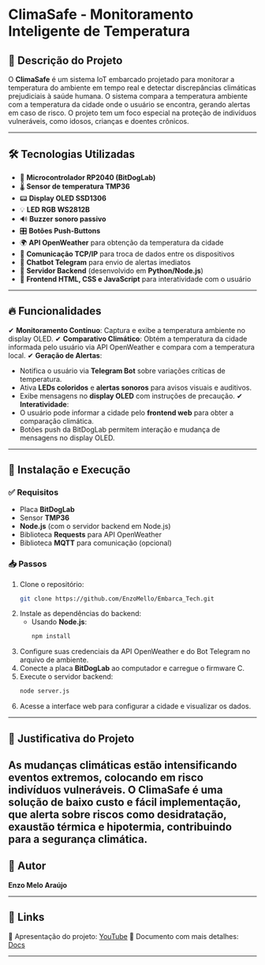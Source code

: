 # ClimaSafe - Monitoramento Inteligente de Temperatura

## 📌 Descrição do Projeto
O **ClimaSafe** é um sistema IoT embarcado projetado para monitorar a temperatura do ambiente em tempo real e detectar discrepâncias climáticas prejudiciais à saúde humana. O sistema compara a temperatura ambiente com a temperatura da cidade onde o usuário se encontra, gerando alertas em caso de risco. O projeto tem um foco especial na proteção de indivíduos vulneráveis, como idosos, crianças e doentes crônicos.

---

## 🛠 Tecnologias Utilizadas
- 🚀 **Microcontrolador RP2040 (BitDogLab)**
- 🌡 **Sensor de temperatura TMP36**
- 📟 **Display OLED SSD1306**
- 💡 **LED RGB WS2812B**
- 🔊 **Buzzer sonoro passivo**
- 🎛 **Botões Push-Buttons**
- 🌍 **API OpenWeather** para obtenção da temperatura da cidade
- 🔄 **Comunicação TCP/IP** para troca de dados entre os dispositivos
- 🤖 **Chatbot Telegram** para envio de alertas imediatos
- 💾 **Servidor Backend** (desenvolvido em **Python/Node.js**)
- 🎨 **Frontend HTML, CSS e JavaScript** para interatividade com o usuário

---

## 🔥 Funcionalidades
✔ **Monitoramento Contínuo**: Captura e exibe a temperatura ambiente no display OLED.
✔ **Comparativo Climático**: Obtém a temperatura da cidade informada pelo usuário via API OpenWeather e compara com a temperatura local.
✔ **Geração de Alertas**:
   - Notifica o usuário via **Telegram Bot** sobre variações críticas de temperatura.
   - Ativa **LEDs coloridos** e **alertas sonoros** para avisos visuais e auditivos.
   - Exibe mensagens no **display OLED** com instruções de precaução.
✔ **Interatividade**:
   - O usuário pode informar a cidade pelo **frontend web** para obter a comparação climática.
   - Botões push da BitDogLab permitem interação e mudança de mensagens no display OLED.

---

## 🚀 Instalação e Execução
### ✅ Requisitos
- Placa **BitDogLab**
- Sensor **TMP36**
- **Node.js** (com o servidor backend em Node.js)
- Biblioteca **Requests** para API OpenWeather
- Biblioteca **MQTT** para comunicação (opcional)

### 📥 Passos
1. Clone o repositório:
   ```bash
   git clone https://github.com/EnzoMello/Embarca_Tech.git
   ```
2. Instale as dependências do backend:
   - Usando **Node.js**:
     ```bash
     npm install
     ```
3. Configure suas credenciais da API OpenWeather e do Bot Telegram no arquivo de ambiente.
4. Conecte a placa **BitDogLab** ao computador e carregue o firmware C.
5. Execute o servidor backend:
   ```bash
   node server.js
   ```
6. Acesse a interface web para configurar a cidade e visualizar os dados.

---

## 📌 Justificativa do Projeto
As mudanças climáticas estão intensificando eventos extremos, colocando em risco indivíduos vulneráveis. O **ClimaSafe** é uma solução de baixo custo e fácil implementação, que alerta sobre riscos como desidratação, exaustão térmica e hipotermia, contribuindo para a segurança climática.
---

## 👤 Autor
**Enzo Melo Araújo**

---

## 🔗 Links
📌 Apresentação do projeto: [YouTube](https://youtu.be/xepayADzS1g)
📌 Documento com mais detalhes: [Docs](https://docs.google.com/document/d/11wip6-9nIQfZ_sC0BsJuR4Pn28gB_mGIzb26LRrdy5o/edit?usp=sharing)

---
